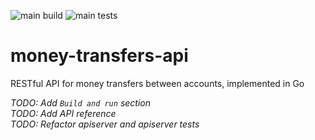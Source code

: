 ![main build](https://github.com/gasparian/money-transfers-go/actions/workflows/build.yml/badge.svg?branch=main)
![main tests](https://github.com/gasparian/money-transfers-go/actions/workflows/test.yml/badge.svg?branch=main)
# money-transfers-api
RESTful API for money transfers between accounts, implemented in Go  

*TODO: Add `Build and run` section*  
*TODO: Add API reference*  
*TODO: Refactor apiserver and apiserver tests*  
